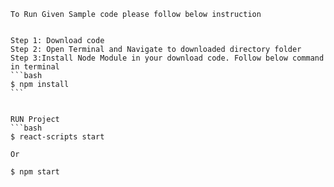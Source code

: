 
````
To Run Given Sample code please follow below instruction


Step 1: Download code
Step 2: Open Terminal and Navigate to downloaded directory folder
Step 3:Install Node Module in your download code. Follow below command in terminal
```bash
$ npm install
```


RUN Project
```bash
$ react-scripts start

Or 

$ npm start



